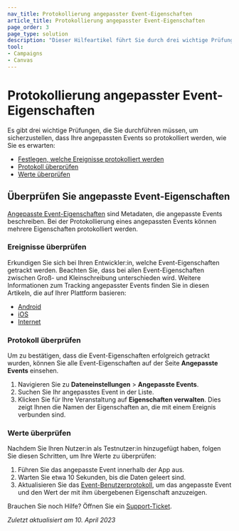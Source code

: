 ```yaml
---
nav_title: Protokollierung angepasster Event-Eigenschaften
article_title: Protokollierung angepasster Event-Eigenschaften
page_order: 3
page_type: solution
description: "Dieser Hilfeartikel führt Sie durch drei wichtige Prüfungen, um sicherzustellen, dass Ihre angepassten Events so protokolliert werden, wie Sie es erwarten."
tool: 
- Campaigns
- Canvas
---
```


# Protokollierung angepasster Event-Eigenschaften

Es gibt drei wichtige Prüfungen, die Sie durchführen müssen, um sicherzustellen, dass Ihre angepassten Events so protokolliert werden, wie Sie es erwarten:

* [Festlegen, welche Ereignisse protokolliert werden](#verify-events)
* [Protokoll überprüfen](#verify-log)
* [Werte überprüfen](#verify-values)

## Überprüfen Sie angepasste Event-Eigenschaften

[Angepasste Event-Eigenschaften]({{site.baseurl}}/user_guide/data_and_analytics/custom_data/custom_events/#custom-event-properties) sind Metadaten, die angepasste Events beschreiben. Bei der Protokollierung eines angepassten Events können mehrere Eigenschaften protokolliert werden.

### Ereignisse überprüfen

Erkundigen Sie sich bei Ihren Entwickler:in, welche Event-Eigenschaften getrackt werden. Beachten Sie, dass bei allen Event-Eigenschaften zwischen Groß- und Kleinschreibung unterschieden wird. Weitere Informationen zum Tracking angepasster Events finden Sie in diesen Artikeln, die auf Ihrer Plattform basieren:

* [Android]({{site.baseurl}}/developer_guide/platform_integration_guides/android/analytics/tracking_custom_events/)
* [iOS]({{site.baseurl}}/developer_guide/platform_integration_guides/swift/analytics/tracking_custom_events/)
* [Internet]({{site.baseurl}}/developer_guide/platform_integration_guides/web/analytics/tracking_custom_events/)

### Protokoll überprüfen

Um zu bestätigen, dass die Event-Eigenschaften erfolgreich getrackt wurden, können Sie alle Event-Eigenschaften auf der Seite **Angepasste Events** einsehen.

1. Navigieren Sie zu **Dateneinstellungen** > **Angepasste Events**.
2. Suchen Sie Ihr angepasstes Event in der Liste.
3. Klicken Sie für Ihre Veranstaltung auf **Eigenschaften verwalten**. Dies zeigt Ihnen die Namen der Eigenschaften an, die mit einem Ereignis verbunden sind.

### Werte überprüfen

Nachdem Sie Ihren Nutzer:in als Testnutzer:in hinzugefügt haben, folgen Sie diesen Schritten, um Ihre Werte zu überprüfen: 

1. Führen Sie das angepasste Event innerhalb der App aus.
2. Warten Sie etwa 10 Sekunden, bis die Daten geleert sind.
3. Aktualisieren Sie das [Event-Benutzerprotokoll]({{site.baseurl}}/user_guide/administrative/app_settings/developer_console/event_user_log_tab/#event-user-log-tab), um das angepasste Event und den Wert der mit ihm übergebenen Eigenschaft anzuzeigen.

Brauchen Sie noch Hilfe? Öffnen Sie ein [Support-Ticket]({{site.baseurl}}/braze_support/).

_Zuletzt aktualisiert am 10\. April 2023_

